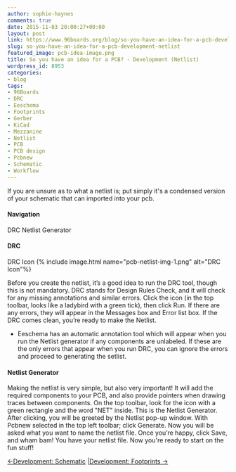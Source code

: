 ```yaml
---
author: sophie-haynes
comments: true
date: 2015-11-03 20:00:27+00:00
layout: post
link: https://www.96boards.org/blog/so-you-have-an-idea-for-a-pcb-development-netlist/
slug: so-you-have-an-idea-for-a-pcb-development-netlist
featured_image: pcb-idea-image.png
title: So you have an idea for a PCB? - Development (Netlist)
wordpress_id: 8953
categories:
- blog
tags:
- 96Boards
- DRC
- Eeschema
- Footprints
- Gerber
- KiCad
- Mezzanine
- Netlist
- PCB
- PCB design
- Pcbnew
- Schematic
- Workflow
---
```


If you are unsure as to what a netlist is; put simply it's a condensed version of your schematic that can imported into your pcb.

#### Navigation

DRC
Netlist Generator

#### DRC

DRC Icon
{% include image.html name="pcb-netlist-img-1.png" alt="DRC Icon"%}

Before you create the netlist, it’s a good idea to run the DRC tool, though this is not mandatory. DRC stands for Design Rules Check, and it will check for any missing annotations and similar errors. Click the icon (in the top toolbar, looks like a ladybird with a green tick), then click Run. If there are any errors, they will appear in the Messages box and Error list box. If the DRC comes clean, you’re ready to make the Netlist.
* Eeschema has an automatic annotation tool which will appear when you run the Netlist generator if any components are unlabeled. If these are the only errors that appear when you run DRC, you can ignore the errors and proceed to generating the setlist.

#### Netlist Generator

Making the netlist is very simple, but also very important! It will add the required components to your PCB, and also provide pointers when drawing traces between components.
On the top toolbar, look for the icon with a green rectangle and the word "NET" inside. This is the Netlist Generator. After clicking, you will be greeted by the Netlist pop-up window. With Pcbnew selected in the top left toolbar; click Generate. Now you will be asked what you want to name the netlist file. Once you’re happy, click Save, and wham bam! You have your netlist file.
Now you're ready to start on the fun stuff!

[←Development: Schematic](/?p=8946) &#124;[Development: Footprints →](/?p=8960)
